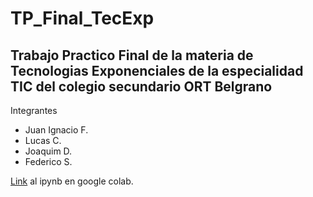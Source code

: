 # TP_Final_TecExp
 
## Trabajo Practico Final de la materia de Tecnologias Exponenciales de la especialidad TIC del colegio secundario ORT Belgrano

Integrantes
- Juan Ignacio F.
- Lucas C.
- Joaquim D.
- Federico S.

[Link](https://colab.research.google.com/drive/1j9jcK3hSFMt1ayajbDQpJ5XkOaiB_zZn?usp=sharing) al ipynb en google colab.
